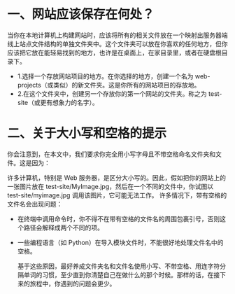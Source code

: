 # 一、网站应该保存在何处？

当你在本地计算机上构建网站时，应该将所有的相关文件放在一个映射出服务器端线上站点文件结构的单独文件夹中。这个文件夹可以放在你喜欢的任何地方，但你应该把它放在能轻易找到的地方，也许是在桌面上，在家目录里，或者在硬盘根目录下。

- 1.选择一个存放网站项目的地方。在你选择的地方，创建一个名为 web-projects（或类似）的新文件夹。这是你所有的网站项目的存放地。
- 2.在这个文件夹中，创建另一个存放你的第一个网站的文件夹。称之为 test-site（或更有想象力的名字）。

 # 二、关于大小写和空格的提示
 你会注意到，在本文中，我们要求你完全用小写字母且不带空格命名文件夹和文件。这是因为：

许多计算机，特别是 Web 服务器，是区分大小写的。因此，假如把你的网站上的一张图片放在 test-site/MyImage.jpg，然后在一个不同的文件中，你试图以 test-site/myimage.jpg 调用该图片，它可能无法工作。
许多情况下，带有空格的文件名会出现问题：
- 在终端中调用命令时，你不得不在带有空格的文件名的周围包裹引号，否则这个路径会解释成两个不同的项。
- 一些编程语言（如 Python）在导入模块文件时，不能很好地处理文件名中的空格。
  
  基于这些原因，最好养成文件夹名和文件名使用小写、不带空格、用连字符分隔单词的习惯，至少直到你清楚自己在做什么的那个时候。那样的话，在接下来的旅程中，你遇到的问题会更少。
